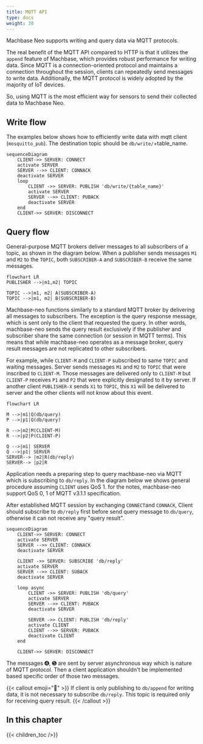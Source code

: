 ```yaml
---
title: MQTT API
type: docs
weight: 30
---
```


Machbase Neo supports writing and query data via MQTT protocols. 

The real benefit of the MQTT API compared to HTTP is that it utilizes the `append` feature of Machbase, which provides robust performance for writing data. Since MQTT is a connection-oriented protocol and maintains a connection throughout the session, clients can repeatedly send messages to write data. Additionally, the MQTT protocol is widely adopted by the majority of IoT devices.

So, using MQTT is the most efficient way for sensors to send their collected data to Machbase Neo.

## Write flow

The examples below shows how to efficiently write data with mqtt client (`mosquitto_pub`).
The destination topic should be `db/write/`+table_name.

```mermaid
sequenceDiagram
    CLIENT->> SERVER: CONNECT
    activate SERVER
    SERVER -->> CLIENT: CONNACK
    deactivate SERVER
    loop
        CLIENT ->> SERVER: PUBLISH 'db/write/{table_name}'
        activate SERVER
        SERVER -->> CLIENT: PUBACK
        deactivate SERVER
    end
    CLIENT->> SERVER: DISCONNECT
```

## Query flow

General-purpose MQTT brokers deliver messages to all subscribers of a topic, as shown in the diagram below. When a publisher sends messages `M1` and `M2` to the `TOPIC`, both `SUBSCRIBER-A` and `SUBSCRIBER-B` receive the same messages.

```mermaid
flowchart LR
PUBLISHER -->|m1,m2| TOPIC

TOPIC -->|m1, m2| A(SUBSCRIBER-A)
TOPIC -->|m1, m2| B(SUBSCRIBER-B)
```
Machbase-neo functions similarly to a standard MQTT broker by delivering all messages to subscribers. The exception is the query response message, which is sent only to the client that requested the query. In other words, machbase-neo sends the query result exclusively if the publisher and subscriber share the same connection (or session in MQTT terms). This means that while machbase-neo operates as a message broker, query result messages are not replicated to other subscribers.

For example, while `CLIENT-M` and `CLIENT-P` subscribed to same `TOPIC` and waiting messages.
Server sends messages `M1` and `M2` to `TOPIC` that were inscribed to `CLIENT-M`.
Those messages are delivered only to `CLIENT-M` but `CLIENT-P` receives `P1` and `P2` that were explicitly designated to it by server. If another client `PUBLISHER-X` sends `X1` to `TOPIC`, this `X1` will be delivered to server and the other clients will not know about this event.

```mermaid
flowchart LR

M -->|m1|Q(db/query)
P -->|p1|Q(db/query)

R -->|m2|M(CLIENT-M)
R -->|p2|P(CLIENT-P)

Q -->|m1| SERVER
Q -->|p1| SERVER
SERVER--> |m2|R(db/reply)
SERVER--> |p2|R
```

Application needs a preparing step to query machbase-neo via MQTT which is subscribing to `db/reply`.
In the diagram below we shows general procedure assuming `CLIENT` uses QoS 1.
for the notes, machbase-neo support QoS 0, 1 of MQTT v3.1.1 specification.

After established MQTT session by exchanging `CONNECT`and `CONNACK`, Client should subscribe to `db/reply` first before send query message to `db/query`, otherwise it can not receive any "query result".

```mermaid
sequenceDiagram
    CLIENT->> SERVER: CONNECT
    activate SERVER
    SERVER -->> CLIENT: CONNACK
    deactivate SERVER

    CLIENT ->> SERVER: SUBSCRIBE 'db/reply'
    activate SERVER
    SERVER -->> CLIENT: SUBACK
    deactivate SERVER

    loop async
        CLIENT ->> SERVER: PUBLISH 'db/query'
        activate SERVER
        SERVER -->> CLIENT: PUBACK
        deactivate SERVER

        SERVER ->> CLIENT: PUBLISH 'db/reply'
        activate CLIENT
        CLIENT -->> SERVER: PUBACK
        deactivate CLIENT
    end

    CLIENT->> SERVER: DISCONNECT
```

The messages ➍, ➎ are sent by server asynchronous way which is nature of MQTT protocol. Then a client application shouldn't be implemented based specific order of those two messages.

{{< callout emoji="📌" >}}
If client is only publishing to `db/append` for writing data, it is not necessary to subscribe `db/reply`. This topic is required only for receiving query result.
{{< /callout >}}

## In this chapter

{{< children_toc />}}
